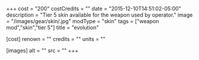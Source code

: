 +++
cost = "200"
costCredits = ""
date = "2015-12-10T14:51:02-05:00"
description = "Tier 5 skin available for the weapon used by operator."
image = "/images/gear/skin/.jpg"
modType = "skin"
tags = ["weapon mod","skin","tier 5"]
title = "evolution"

[cost]
  renown = ""
  credits = ""
  units = ""

[images]
  alt = ""
  src = ""
+++

